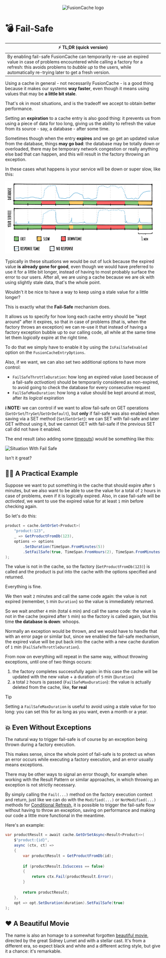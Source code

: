 <div align="center">

![FusionCache logo](logo-128x128.png)

</div>

# 💣 Fail-Safe

| ⚡ TL;DR (quick version) |
| -------- |
| By enabling fail-safe FusionCache can temporarily re-use an expired value in case of problems encountered while calling a factory for a refresh: this avoids problems to *bubble up* to the users, while automatically re-trying later to get a fresh version. |

Using a cache in general - not necessarily FusionCache - is a good thing because it makes our systems **way faster**, even though it means using values that may be **a little bit stale**.

That's ok in most situations, and is the tradeoff we accept to obtain better performance.

Setting an **expiration** to a cache entry is also good thing: it prevents us from using a piece of data for too long, giving us the ability to refresh the value from its source - say, a database - after some time.

Sometimes though when the entry **expires** and we go get an updated value from the database, things **may go bad**: the database may be totally down or overloaded, there may be temporary network congestion or really anything else bad that can happen, and this will result in the factory throwing an exception.

In these cases what happens is your service will be down or super slow, like this:

![Situation Without Fail Safe](images/stepbystep-01-memorycache.png)

Typically in these situations we would be out of luck because the expired value **is already gone for good**, even though we would have preferred to use it for a little bit longer, instead of having to most probably surface the error to our users. After all, we are using a cache because we are ok with using slightly stale data, that's the whole point.

Wouldn't it be nice to have a way to keep using a stale value for a little longer?

This is exactly what the **Fail-Safe** mechanism does.

It allows us to specify for how long each cache entry should be "kept around" after it expires, so that in case of problems (that is, when the factory throws an exception) we can re-use it that instead of having a factory exception bubble up to our calling code, all while at the same time let them *logically* expire at the right time.

To do that we simply have to enable it by using the `IsFailSafeEnabled` option on the `FusionCacheEntryOptions`.

Also, if we want, we can also set two additional options to have more control:
- `FailSafeThrottleDuration`: how long an expired value (used because of a fail-safe *activation*) should be temporarily considered as non-expired, to avoid going to check the database for every consecutive request
- `FailSafeMaxDuration`: how long a value should be kept around at most, after its *logical* expiration

**ℹ️ NOTE:** we can control if we want to allow fail-safe on GET operations (`GetOrSet`/`TryGet`/`GetOrDefault`), but **only** if fail-safe was also enabled when saving via a SET method (`Set`/`GetOrSet`): we can SET with fail-safe and later GET without using it, but we cannot GET with fail-safe if the previous SET call did not have it enabled.

The end result (also adding some [timeouts](Timeouts.md)) would be something like this:

![Situation With Fail Safe](images/stepbystep-04-factorytimeouts.png)

Isn't it great?

## 👩‍💻 A Practical Example

Suppose we want to put something in the cache that should expire after `5` minutes, but we also want to be able to use the value for a total of `2` hours in case of problems, even if it is logically expired. Also, in case fail-safe will be *activated*, we want to use the expired value for at least `1` min before checking again.

So let's do this:

```csharp
product = cache.GetOrSet<Product>(
    "product:123",
    _ => GetProductFromDb(123),
    options => options
        .SetDuration(TimeSpan.FromMinutes(5))
        .SetFailSafe(true, TimeSpan.FromHours(2), TimeSpan.FromMinutes(1))
);
```

The value is not in the cache, so the factory (`GetProductFromDb(123)`) is called and the product is put into the cache with the options specified and returned.

Everything is fine.

We then wait `2` minutes and call the same code again: the value is not expired (remember, `5` min `Duration`) so the value is immediately returned.

So we wait another `4` min (total `6` min) and call the same code: the value is not in the cache (expired after `5` min) so the factory is called again, but this time **the database is down**: whoops.

Normally an exception would be thrown, and we would have to handle that with an error page or similar but, since we enabled the fail-safe mechanism, the expired value will be put back into the cache with a new cache duration of `1` min (`FailSafeThrottleDuration`).

From now on everything will repeat in the same way, without throwing exceptions, until one of two things occurs:
1) the factory completes successfully again: in this case the cache will be updated with the new value + a duration of `5` min (`Duration`)
2) a total `2` hours is passed (`FailSafeMaxDuration`): the value is actually deleted from the cache, like, **for real**

> [!TIP]
> Setting a `FailSafeMaxDuration` is useful to avoid using a stale value for too long: you can set this for as long as you want, even a month or a year.

## 💥 Even Without Exceptions

The natural way to trigger fail-safe is of course by an exception being thrown during a factory execution.

This makes sense, since the whole point of fail-safe is to protect us when an error occurs while executing a factory execution, and an error usually means exceptions.

There may be other ways to signal an error though, for example when working with the Result Pattern or similar approaches, in which throwing an exception is not strictly necessary.

By simply calling the `Fail(...)` method on the factory execution context and return, just like we can do with the `Modified(...)` or `NotModified(...)` methods for [Conditional Refresh](https://github.com/ZiggyCreatures/FusionCache/blob/main/docs/ConditionalRefresh.md), it is possible to trigger the fail-safe flow without having to throw an exception, saving on performance and making our code a little more functional in the meantime.

Here's an example:

```csharp
var productResult = await cache.GetOrSetAsync<Result<Product>>(
	$"product:{id}",
	async (ctx, ct) =>
	{
		var productResult = GetProductFromDb(id);

		if (productResult.IsSuccess == false)
		{
			return ctx.Fail(productResult.Error);
		}

		return productResult;
	},
	opt => opt.SetDuration(duration).SetFailSafe(true)
);
```

## ❤️ A Beautiful Movie
The name is also an homage to a somewhat forgotten [beautiful movie](https://en.wikipedia.org/wiki/Fail_Safe_(1964_film)), directed by the great Sidney Lumet and with a stellar cast. It's from a different era, so expect black and white and a different acting style, but give it a chance: it's remarkable.
